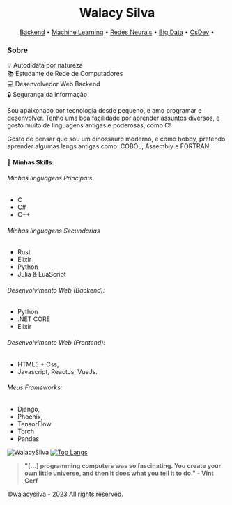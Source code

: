 <h1 align="Center">Walacy Silva</h1>

<p align="center">
 <a href="#">Backend</a> • 
 <a href="#">Machine Learning</a> • 
 <a href="#">Redes Neurais</a> • 
 <a href="#">Big Data</a> • 
 <a href="#">OsDev</a> • 
</p>

### Sobre

:bulb: Autodidata por natureza</br>
:books: Estudante de Rede de Computadores</br>
:computer: Desenvolvedor Web Backend</br>
:lock: Segurança da informação</br>

Sou apaixonado por tecnologia desde pequeno, e amo programar e desenvolver. Tenho uma boa facilidade por aprender assuntos diversos, e gosto muito de linguagens antigas e poderosas, como C!

Gosto de pensar que sou um dinossauro moderno, e como hobby, pretendo aprender algumas langs antigas como: COBOL, Assembly e FORTRAN.


#### 🚧 Minhas Skills:
###### Minhas linguagens Principais
- C
- C#
- C++
###### Minhas linguagens Secundarias
- Rust
- Elixir
- Python
- Julia & LuaScript

###### Desenvolvimento Web (Backend):
- Python
- .NET CORE
- Elixir
 
###### Desenvolvimento Web (Frontend):
- HTML5 + Css, 
- Javascript, ReactJs, VueJs.

###### Meus Frameworks:
- Django,
- Phoenix,
- TensorFlow
- Torch
- Pandas
 

![WalacySilva](https://github-readme-stats.vercel.app/api?username=walacysilvam&show_icons=true&theme=dark)
[![Top Langs](https://github-readme-stats.vercel.app/api/top-langs/?username=walacysilvam&theme=dark)](https://github.com/walacysilvam/github-readme-stats)


> <strong>"[...] programming computers was so fascinating. You create your own little universe, and then it does what you tell it to do." - Vint Cerf</strong>


©walacysilva - 2023 All rights reserved.
